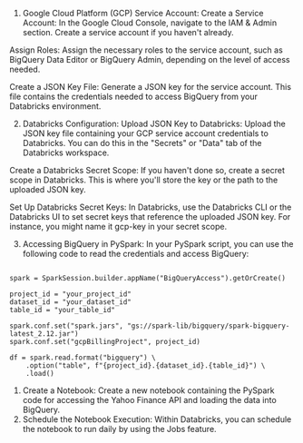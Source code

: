 1. Google Cloud Platform (GCP) Service Account:
Create a Service Account: In the Google Cloud Console, navigate to the IAM & Admin section. Create a service account if you haven't already.

Assign Roles: Assign the necessary roles to the service account, such as BigQuery Data Editor or BigQuery Admin, depending on the level of access needed.

Create a JSON Key File: Generate a JSON key for the service account. This file contains the credentials needed to access BigQuery from your Databricks environment.

2. Databricks Configuration:
Upload JSON Key to Databricks: Upload the JSON key file containing your GCP service account credentials to Databricks. You can do this in the "Secrets" or "Data" tab of the Databricks workspace.

Create a Databricks Secret Scope: If you haven't done so, create a secret scope in Databricks. This is where you'll store the key or the path to the uploaded JSON key.

Set Up Databricks Secret Keys: In Databricks, use the Databricks CLI or the Databricks UI to set secret keys that reference the uploaded JSON key. For instance, you might name it gcp-key in your secret scope.

3. Accessing BigQuery in PySpark:
In your PySpark script, you can use the following code to read the credentials and access BigQuery:

```from pyspark.sql import SparkSession

spark = SparkSession.builder.appName("BigQueryAccess").getOrCreate()

project_id = "your_project_id"
dataset_id = "your_dataset_id"
table_id = "your_table_id"

spark.conf.set("spark.jars", "gs://spark-lib/bigquery/spark-bigquery-latest_2.12.jar")
spark.conf.set("gcpBillingProject", project_id)

df = spark.read.format("bigquery") \
    .option("table", f"{project_id}.{dataset_id}.{table_id}") \
    .load()
```

1. Create a Notebook:
Create a new notebook containing the PySpark code for accessing the Yahoo Finance API and loading the data into BigQuery.
2. Schedule the Notebook Execution:
Within Databricks, you can schedule the notebook to run daily by using the Jobs feature.